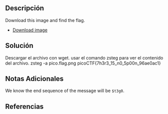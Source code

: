 ## Descripción 
Download this image and find the flag.
- [Download image](https://artifacts.picoctf.net/c/215/pico.flag.png)
## Solución
Descargar el archivo con wget.
usar el comando zsteg para ver el contenido del archivo.
zsteg -a pico.flag.png
picoCTF{7h3r3_15_n0_5p00n_96ae0ac1}
## Notas Adicionales 
We know the end sequence of the message will be `$t3g0`.
## Referencias
